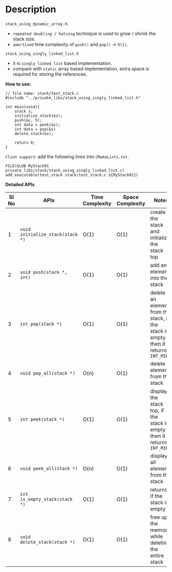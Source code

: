 # Description

`stack_using_dynamic_array.h`:
- `repeated doubling / halving` technique is used to grow / shrink the stack size.
- `amortized` time complexity of `push()` and `pop()` -> `O(1)`.

`stack_using_singly_linked_list.h`
- it is `singly linked list` based implementation.
- compare with `static` array based implementation, extra space is required for storing the references.

**How to use:**

```
// file name: stack/test_stack.c
#include "../private_libs/stack_using_singly_linked_list.h"

int main(void){
    stack s;
    initialize_stack(&s);
    push(&s, 5);
    int data = peek(&s);
    int data = pop(&s)
    delete_stack(&s);

    return 0;
}
```

`Clion support`: add the following lines into `CMakeLists.txt`.

```
FILE(GLOB MyStack01 private_libs/stack/stack_using_singly_linked_list.c)
add_executable(test_stack stack/test_stack.c ${MyStack01})
```

**Detailed APIs**

Sl No | APIs                             | Time Complexity | Space Complexity | Notes
------|----------------------------------|-----------------|------------------|----------------------------------------------------------------------------------
1     | `void initialize_stack(stack *)` | O(1)            | O(1)             | create the stack and initialize the stack top
2     | `void push(stack *, int)`        | O(1)            | O(1)             | add an element into the stack
3     | `int pop(stack *)`               | O(1)            | O(1)             | delete an element from the stack, if the stack is empty then it returns `INT_MIN`
4     | `void pop_all(stack *)`          | O(n)            | O(1)             | delete all elements from the stack
5     | `int peek(stack *)`              | O(1)            | O(1)             | display the stack top, if the stack is empty then it returns `INT_MIN`
6     | `void peek_all(stack *)`         | O(n)            | O(1)             | display all elements from the stack
7     | `int is_empty_stack(stack *)`    | O(1)            | O(1)             | returns 1 if the stack is empty
8     | `void delete_stack(stack *)`     | O(1)            | O(1)             | free up the memory while deleting the entire stack

